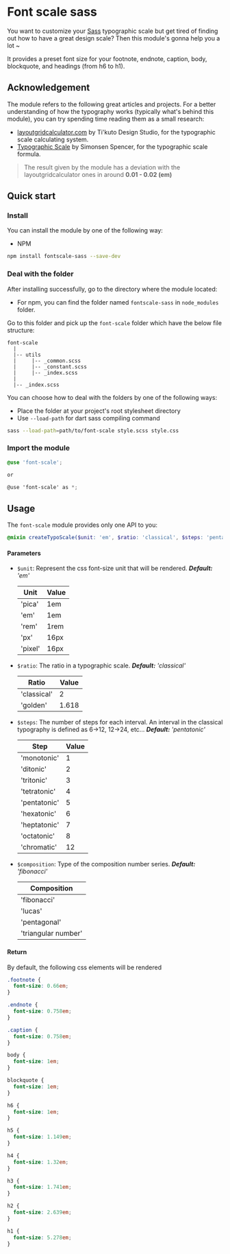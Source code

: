 # Font scale sass

You want to customize your [Sass](https://sass-lang.com/) typographic scale but get tired of finding out how to have a
great design scale? Then this module's gonna help you a lot ~

It provides a preset font size for your footnote, endnote, caption, body, blockquote, and headings (from h6 to h1).

## Acknowledgement

The module refers to the following great articles and projects. For a better understanding of how the typography works
(typically what's behind this module), you can try spending time reading them as a small research:
- [layoutgridcalculator.com](https://www.layoutgridcalculator.com/type-scale/) by Ti'kuto Design Studio, for the
typographic scale calculating system.
- [Typographic Scale](http://spencermortensen.com/articles/typographic-scale/) by Simonsen Spencer, for the
typographic scale formula.

> The result given by the module has a deviation with the layoutgridcalculator ones in around **0.01 - 0.02 (em)**

## Quick start

### Install
You can install the module by one of the following way:
- NPM
```bash
npm install fontscale-sass --save-dev
```

### Deal with the folder

After installing successfully, go to the directory where the module located:
- For npm, you can find the folder named `fontscale-sass` in `node_modules` folder.

Go to this folder and pick up the `font-scale` folder which have the below file structure:
```
font-scale
  |
  |-- utils
  |     |-- _common.scss
  |     |-- _constant.scss
  |     |-- _index.scss
  |
  |-- _index.scss
```
You can choose how to deal with the folders by one of the following ways:
- Place the folder at your project's root stylesheet directory
- Use `--load-path` for dart sass compiling command
```bash
sass --load-path=path/to/font-scale style.scss style.css
```

### Import the module

```scss
@use 'font-scale';

or

@use 'font-scale' as *;
```

## Usage

The `font-scale` module provides only one API to you:

```scss
@mixin createTypoScale($unit: 'em', $ratio: 'classical', $steps: 'pentatonic', $composition: 'fibonacci')
```

#### Parameters
- `$unit`: Represent the css font-size unit that will be rendered. ***Default:*** *'em'*

  | Unit    | Value |
  |---------|-------|
  | 'pica'  | 1em   |
  | 'em'    | 1em   |
  | 'rem'   | 1rem  |
  | 'px'    | 16px  |
  | 'pixel' | 16px  |

- `$ratio`: The ratio in a typographic scale. ***Default:*** *'classical'*

  | Ratio       | Value |
  |-------------|-------|
  | 'classical' | 2     |
  | 'golden'    | 1.618 |

- `$steps`: The number of steps for each interval. An interval in the classical typography is defined as
  6->12, 12->24, etc... ***Default:*** *'pentatonic'*

  | Step          | Value |
  |---------------|-------|
  | 'monotonic'   | 1     |
  | 'ditonic'     | 2     |
  | 'tritonic'    | 3     |
  | 'tetratonic'  | 4     |
  | 'pentatonic'  | 5     |
  | 'hexatonic'   | 6     |
  | 'heptatonic'  | 7     |
  | 'octatonic'   | 8     |
  | 'chromatic'   | 12    |

- `$composition`: Type of the composition number series. ***Default:*** *'fibonacci'*

  | Composition         |
  |---------------------|
  | 'fibonacci'         |
  | 'lucas'             |
  | 'pentagonal'        |
  | 'triangular number' |

#### Return

By default, the following css elements will be rendered

```css
.footnote {
  font-size: 0.66em;
}

.endnote {
  font-size: 0.758em;
}

.caption {
  font-size: 0.758em;
}

body {
  font-size: 1em;
}

blockquote {
  font-size: 1em;
}

h6 {
  font-size: 1em;
}

h5 {
  font-size: 1.149em;
}

h4 {
  font-size: 1.32em;
}

h3 {
  font-size: 1.741em;
}

h2 {
  font-size: 2.639em;
}

h1 {
  font-size: 5.278em;
}
```
